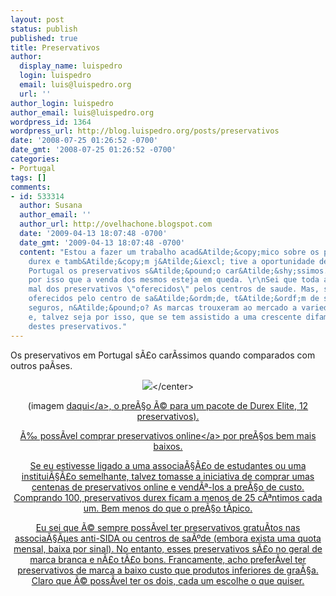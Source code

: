 ```yaml
---
layout: post
status: publish
published: true
title: Preservativos
author:
  display_name: luispedro
  login: luispedro
  email: luis@luispedro.org
  url: ''
author_login: luispedro
author_email: luis@luispedro.org
wordpress_id: 1364
wordpress_url: http://blog.luispedro.org/posts/preservativos
date: '2008-07-25 01:26:52 -0700'
date_gmt: '2008-07-25 01:26:52 -0700'
categories:
- Portugal
tags: []
comments:
- id: 533314
  author: Susana
  author_email: ''
  author_url: http://ovelhachone.blogspot.com
  date: '2009-04-13 18:07:48 -0700'
  date_gmt: '2009-04-13 18:07:48 -0700'
  content: "Estou a fazer um trabalho acad&Atilde;&copy;mico sobre os preservativos
    durex e tamb&Atilde;&copy;m j&Atilde;&iexcl; tive a oportunidade de ver que em
    Portugal os preservativos s&Atilde;&pound;o car&Atilde;&shy;ssimos. Talvez seja
    por isso que a venda dos mesmos esteja em queda. \r\nSei que toda a gente diz
    mal dos preservativos \"oferecidos\" pelos centros de saude. Mas, se s&Atilde;&pound;o
    oferecidos pelo centro de sa&Atilde;&ordm;de, t&Atilde;&ordf;m de ser minimamente
    seguros, n&Atilde;&pound;o? As marcas trouxeram ao mercado a variedade nos preservativos
    e, talvez seja por isso, que se tem assistido a uma crescente difama&Atilde;&sect;&Atilde;&pound;o
    destes preservativos."
---
```

<p>Os preservativos em Portugal s&Atilde;&pound;o car&Atilde;&shy;ssimos quando comparados com outros pa&Atilde;&shy;ses.</p>
<p><center><img src="http:&#47;&#47;www.environmentalgraffiti.com&#47;wp-content&#47;uploads&#47;2008&#47;07&#47;bar-chart-final-2-copy.jpg" style="max-width: 80%" &#47;><&#47;center></p>
<p>(imagem <a href="http:&#47;&#47;www.environmentalgraffiti.com&#47;offbeat-news&#47;worlds-most-expensive-places-to-have-sex&#47;1405">daqui<&#47;a>, o pre&Atilde;&sect;o &Atilde;&copy; para um pacote de Durex Elite, 12 preservativos).</p>
<p>&Atilde;&permil; poss&Atilde;&shy;vel comprar <a href="http:&#47;&#47;www.undercovercondoms.com&#47;Condoms&#47;Brands&#47;Durex&#47;2&#47;durex-brand-condoms.html">preservativos online<&#47;a> por pre&Atilde;&sect;os bem mais baixos.</p>
<p>Se eu estivesse ligado a uma associa&Atilde;&sect;&Atilde;&pound;o de estudantes ou uma institui&Atilde;&sect;&Atilde;&pound;o semelhante, talvez tomasse a iniciativa de comprar umas centenas de preservativos online e vend&Atilde;&ordf;-los a pre&Atilde;&sect;o de custo. Comprando 100, preservativos durex ficam a menos de 25 c&Atilde;&ordf;ntimos cada um. Bem menos do que o pre&Atilde;&sect;o t&Atilde;&shy;pico.</p>
<p>Eu sei que &Atilde;&copy; sempre poss&Atilde;&shy;vel ter preservativos gratu&Atilde;&shy;tos nas associa&Atilde;&sect;&Atilde;&micro;es anti-SIDA ou centros de sa&Atilde;&ordm;de (embora exista uma quota mensal, baixa por sinal). No entanto, esses preservativos s&Atilde;&pound;o no geral de marca branca e n&Atilde;&pound;o t&Atilde;&pound;o bons. Francamente, acho prefer&Atilde;&shy;vel ter preservativos de marca a baixo custo que produtos inferiores de gra&Atilde;&sect;a. Claro que &Atilde;&copy; poss&Atilde;&shy;vel ter os dois, cada um escolhe o que quiser.</p>
